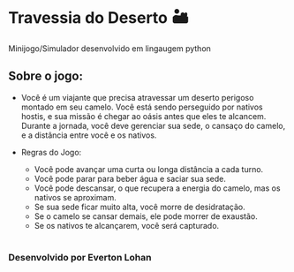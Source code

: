 # Travessia do Deserto 🏜️
Minijogo/Simulador desenvolvido em lingaugem python

## Sobre o jogo:

- Você é um viajante que precisa atravessar um deserto perigoso montado em seu camelo. Você está sendo perseguido por nativos hostis, e sua missão é chegar ao oásis antes que eles te alcancem. Durante a jornada, você deve gerenciar sua sede, o cansaço do camelo, e a distância entre você e os nativos.

- Regras do Jogo:
  - Você pode avançar uma curta ou longa distância a cada turno.
  - Você pode parar para beber água e saciar sua sede.
  - Você pode descansar, o que recupera a energia do camelo, mas os nativos se aproximam.
  - Se sua sede ficar muito alta, você morre de desidratação.
  - Se o camelo se cansar demais, ele pode morrer de exaustão.
  - Se os nativos te alcançarem, você será capturado. 

#
### Desenvolvido por Everton Lohan
